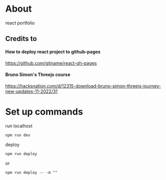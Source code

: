 # About
react portfolio

## Credits to
#### How to deploy react project to github-pages
https://github.com/gitname/react-gh-pages

#### Bruno Simon's Threejs course
https://hacksnation.com/d/12315-download-bruno-simon-threejs-journey-new-updates-11-2022/31

# Set up commands

run localhost
~~~~
npm run dev
~~~~

deploy

~~~~
npm run deploy
~~~~
or
~~~~
npm run deploy -- -m ""
~~~~
